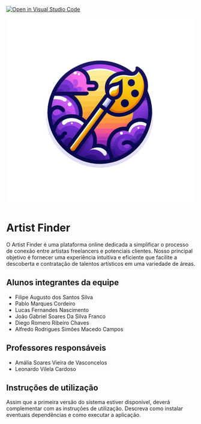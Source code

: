 [![Open in Visual Studio Code](https://classroom.github.com/assets/open-in-vscode-718a45dd9cf7e7f842a935f5ebbe5719a5e09af4491e668f4dbf3b35d5cca122.svg)](https://classroom.github.com/online_ide?assignment_repo_id=14361215&assignment_repo_type=AssignmentRepo)

![Logo](docs/02%20-%20relatório%20técnico/images/logo.png)

# Artist Finder
O Artist Finder é uma plataforma online dedicada a simplificar o processo de conexão entre artistas freelancers e potenciais clientes. Nosso principal objetivo é fornecer uma experiência intuitiva e eficiente que facilite a descoberta e contratação de talentos artísticos em uma variedade de áreas.

## Alunos integrantes da equipe

* Filipe Augusto dos Santos Silva 
* Pablo Marques Cordeiro
* Lucas Fernandes Nascimento
* João Gabriel Soares Da Silva Franco
* Diego Romero Ribeiro Chaves
* Alfredo Rodrigues Simões Macedo Campos

## Professores responsáveis

* Amália Soares Vieira de Vasconcelos
* Leonardo Vilela Cardoso


## Instruções de utilização

Assim que a primeira versão do sistema estiver disponível, deverá complementar com as instruções de utilização. Descreva como instalar eventuais dependências e como executar a aplicação.
